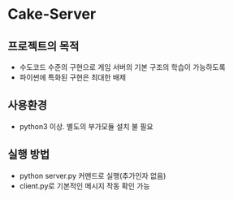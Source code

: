 # Cake-Server
## 프로젝트의 목적
* 수도코드 수준의 구현으로 게임 서버의 기본 구조의 학습이 가능하도록
* 파이썬에 특화된 구현은 최대한 배제

## 사용환경
* python3 이상. 별도의 부가모듈 설치 불 필요

## 실행 방법
* python server.py 커맨드로 실행(추가인자 없음)
* client.py로 기본적인 메시지 작동 확인 가능
